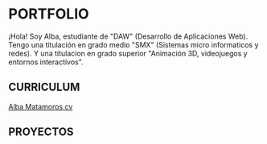 # PORTFOLIO

¡Hola! Soy Alba, estudiante de "DAW" (Desarrollo de Aplicaciones Web). 
Tengo una titulación en grado medio "SMX" (Sistemas micro informaticos y redes). 
Y una titulacion en grado superior "Animación 3D, videojuegos y entornos interactivos".

## CURRICULUM

[Alba Matamoros cv](https://github.com/albaamatamoros/PORTFOLIO/blob/main/DOCUMENTOS/Alba%20Matamoros%20cv%202024.pdf)

##  PROYECTOS
